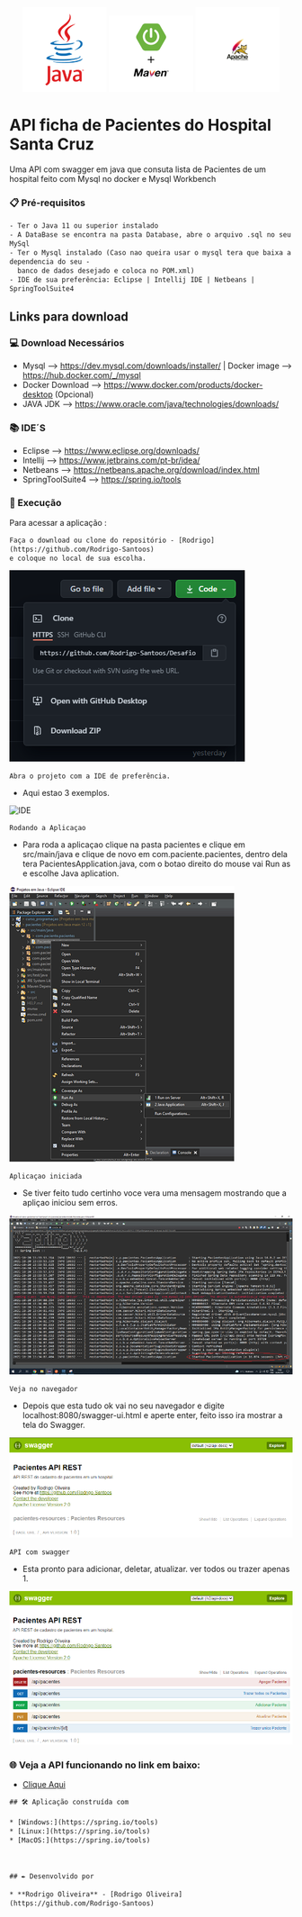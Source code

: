 <div align="center">
<img src="imagens/logoJava.png"  width="150" >
<img src="imagens/spring.png"  width="150" >
<img src="imagens/apache-tomcat.jpg"  width="150" >
</div>

# API ficha de Pacientes do Hospital Santa Cruz
 Uma API com swagger em java que consuta lista de Pacientes de um hospital feito com Mysql no docker e Mysql Workbench
 
### 📋 Pré-requisitos

```
- Ter o Java 11 ou superior instalado
- A DataBase se encontra na pasta Database, abre o arquivo .sql no seu MySql
- Ter o Mysql instalado (Caso nao queira usar o mysql tera que baixa a dependencia do seu -
  banco de dados desejado e coloca no POM.xml) 
- IDE de sua preferência: Eclipse | Intellij IDE | Netbeans | SpringToolSuite4
```
## Links para download
### 💻 Download Necessários 
- Mysql --> https://dev.mysql.com/downloads/installer/  | Docker image --> https://hub.docker.com/_/mysql <br>
- Docker Download --> https://www.docker.com/products/docker-desktop  (Opcional) <br>
- JAVA JDK --> https://www.oracle.com/java/technologies/downloads/ <br>

### 📚 IDE´S
- Eclipse --> https://www.eclipse.org/downloads/ <br>
- Intellij --> https://www.jetbrains.com/pt-br/idea/ <br>
- Netbeans --> https://netbeans.apache.org/download/index.html <br>
- SpringToolSuite4 --> https://spring.io/tools

### 🔧 Execução

Para acessar a aplicação :
```
Faça o download ou clone do repositório - [Rodrigo](https://github.com/Rodrigo-Santoos)
e coloque no local de sua escolha.
```

![git](https://github.com/Rodrigo-Santoos/Desafio-Academia-Capgemini-2-Parte/blob/main/Capturar.PNG)


```
Abra o projeto com a IDE de preferência.
```
* Aqui estao 3 exemplos.

![IDE](https://github.com/Rodrigo-Santoos/API-ficha-de-Pacientes/blob/main/imagens/IDE%C2%B4s.PNG)

```
Rodando a Aplicaçao
```
* Para roda a aplicaçao clique na pasta pacientes e clique em src/main/java e clique de novo em
com.paciente.pacientes, dentro dela tera PacientesApplication.java, com o botao direito do mouse 
vai Run as e escolhe Java aplication.

![IDE](https://github.com/Rodrigo-Santoos/API-ficha-de-Pacientes/blob/main/imagens/rodando.png)
```
Aplicaçao iniciada
```
* Se tiver feito tudo certinho voce vera uma mensagem mostrando que a apliçao iniciou sem erros.

![IDE](https://github.com/Rodrigo-Santoos/API-ficha-de-Pacientes/blob/main/imagens/iniciado.png)

```
Veja no navegador
```
* Depois que esta tudo ok vai no seu navegador e digite localhost:8080/swagger-ui.html e aperte enter, feito isso ira mostrar a tela do Swagger.

![IDE](https://github.com/Rodrigo-Santoos/API-ficha-de-Pacientes/blob/main/imagens/swagger.png)

```
API com swagger
```
* Esta pronto para adicionar, deletar, atualizar. ver todos ou trazer apenas 1.

![IDE](https://github.com/Rodrigo-Santoos/API-ficha-de-Pacientes/blob/main/imagens/api.png)

### 🌐 Veja a API funcionando no link em baixo:
- <a href="https://apirest-pacientes.herokuapp.com/swagger-ui.html#/" target="_blank" rel="external">Clique Aqui</a>

```
## 🛠️ Aplicação construída com 

* [Windows:](https://spring.io/tools)
* [Linux:](https://spring.io/tools) 
* [MacOS:](https://spring.io/tools)



## ✒️ Desenvolvido por

* **Rodrigo Oliveira** - [Rodrigo Oliveira](https://github.com/Rodrigo-Santoos)
